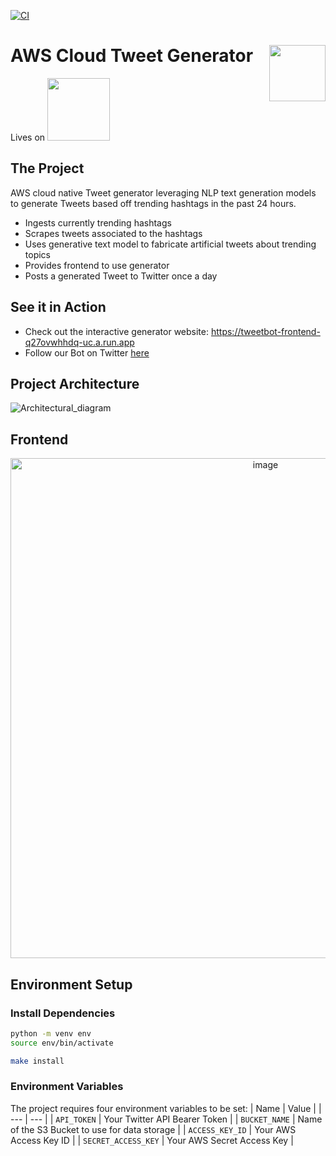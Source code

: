 [![CI](https://github.com/dai-anna/AWSCloud-TweetGenerator/actions/workflows/main.yml/badge.svg)](https://github.com/dai-anna/AWSCloud-TweetGenerator/actions/workflows/main.yml)
# AWS Cloud Tweet Generator <img width=90 align="right" src="https://upload.wikimedia.org/wikipedia/commons/thumb/e/e6/Duke_University_logo.svg/1024px-Duke_University_logo.svg.png">
Lives on  <img width=100 src="https://www.icmanage.com/wp-content/uploads/2018/05/AWS-logo.png">

## The Project
AWS cloud native Tweet generator leveraging NLP text generation models to generate Tweets based off trending hashtags in the past 24 hours.
- Ingests currently trending hashtags
- Scrapes tweets associated to the hashtags
- Uses generative text model to fabricate artificial tweets about trending topics
- Provides frontend to use generator
- Posts a generated Tweet to Twitter once a day

## See it in Action
- Check out the interactive generator website: https://tweetbot-frontend-q27ovwhhdq-uc.a.run.app
- Follow our Bot on Twitter [here](https://twitter.com/NGtweetsdaily)

## Project Architecture
![Architectural_diagram](https://user-images.githubusercontent.com/89488845/142493175-65211b07-92be-4419-84ff-48a256f151e9.png)

## Frontend
<div align="center">
<img width="800" alt="image" src="https://user-images.githubusercontent.com/58488209/142140632-2ed40fef-075a-4639-8d60-aebdc615c046.png">
</div>


## Environment Setup
### Install Dependencies
```bash
python -m venv env
source env/bin/activate
```

```bash
make install
```
### Environment Variables 
The project requires four environment variables to be set:
| Name | Value |
| --- | --- |
| `API_TOKEN` | Your Twitter API Bearer Token |
| `BUCKET_NAME` | Name of the S3 Bucket to use for data storage |
| `ACCESS_KEY_ID` | Your AWS Access Key ID |
| `SECRET_ACCESS_KEY` | Your AWS Secret Access Key |

